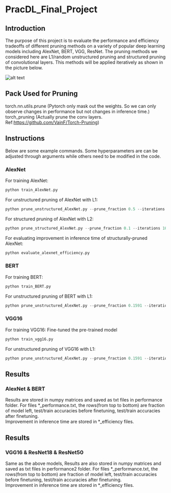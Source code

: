 # PracDL_Final_Project
## Introduction
The purpose of this project is to evaluate the performance and efficiency 
tradeoffs of different pruning methods on a variety of popular deep learning 
models including AlexNet, BERT, VGG, ResNet. The pruning methods we considered
here are L1/random unstructured pruning and structured pruning of convolutional
layers. This methods will be applied iteratively as shown in the picture below.

![alt text](http://jacobgil.github.io/assets/pruning_steps.png)

## Pack Used for Pruning
torch.nn.utils.prune (Pytorch only mask out the weights. So we can only observe 
changes in performance but not changes in inference time.)  
torch_pruning (Actually prune the conv layers. Ref:https://github.com/VainF/Torch-Pruning)

## Instructions
Below are some example commands. Some hyperparameters are can be adjusted
through arguments while others need to be modified in the code.

### AlexNet
For training AlexNet:
```python
python train_AlexNet.py
```
For unstructured pruning of AlexNet with L1:
```python
python prune_unstructured_AlexNet.py --prune_fraction 0.5 --iterations 6
```
For structured pruning of AlexNet with L2:
```python
python prune_structured_AlexNet.py --prune_fraction 0.1 --iterations 10
```
For evaluating improvement in inference time of structurally-pruned AlexNet:
```python
python evaluate_alexnet_efficiency.py
```
### BERT
For training BERT:
```python
python train_BERT.py
```
For unstructured pruning of BERT with L1:
```python
python prune_unstructured_AlexNet.py --prune_fraction 0.1591 --iterations 12
```

### VGG16
For training VGG16: Fine-tuned the pre-trained model
```python
python train_vgg16.py
```
For unstructured pruning of VGG16 with L1:
```python
python prune_unstructured_AlexNet.py --prune_fraction 0.1591 --iterations 12
```



## Results
### AlexNet & BERT
Results are stored in numpy matrices and saved as txt files in performance folder.
For files *_performance.txt, the rows(from top to bottom) are fraction of model left, 
test/train accuracies before finetuning, test/train accuracies after finetuning.  
Improvement in inference time are stored in *_efficiency files.

## Results
### VGG16 & ResNet18 & ResNet50
Same as the above models, Results are also stored in numpy matrices and saved as txt files in performance2 folder.
For files *_performance.txt, the rows(from top to bottom) are fraction of model left, 
test/train accuracies before finetuning, test/train accuracies after finetuning.  
Improvement in inference time are stored in *_efficiency files.
